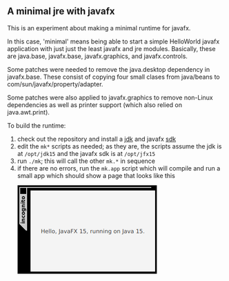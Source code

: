 ## A minimal jre with javafx

This is an experiment about making a minimal runtime for javafx.

In this case, 'minimal' means being able to start a simple HelloWorld javafx application with just just the least javafx and jre modules.
Basically, these are java.base, javafx.base, javafx.graphics, and javafx.controls.

Some patches were needed to remove the java.desktop dependency in javafx.base.
These consist of copying four small clases from java/beans to com/sun/javafx/property/adapter.

Some patches were also applied to javafx.graphics to remove non-Linux dependencies as well as printer support (which also relied on java.awt.print).

To build the runtime:
1. check out the repository and install a [jdk](https://jdk.java.net/) and javafx [sdk](https://gluonhq.com/products/javafx/)
2. edit the <code>mk*</code> scripts as needed; as they are, the scripts assume the jdk is at <code>/opt/jdk15</code> and the javafx sdk is at <code>/opt/jfx15</code>
3. run <code>./mk</code>; this will call the other <code>mk.*</code> in sequence
4. if there are no errors, run the <code>mk.app</code> script which will compile and run a small app which should show a page that looks like this <p> ![HelloWorldFX](app/hello.png)
